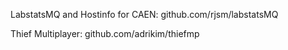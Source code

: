 LabstatsMQ and Hostinfo for CAEN: github.com/rjsm/labstatsMQ

Thief Multiplayer: github.com/adrikim/thiefmp
